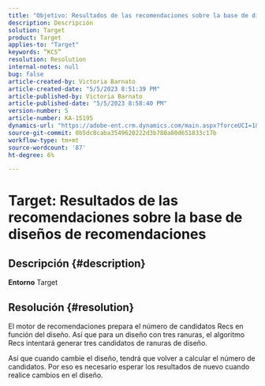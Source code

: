 ```yaml
---
title: "Objetivo: Resultados de las recomendaciones sobre la base de diseños de recomendaciones"
description: Descripción
solution: Target
product: Target
applies-to: "Target"
keywords: “KCS”
resolution: Resolution
internal-notes: null
bug: false
article-created-by: Victoria Barnato
article-created-date: "5/5/2023 8:51:39 PM"
article-published-by: Victoria Barnato
article-published-date: "5/5/2023 8:58:40 PM"
version-number: 5
article-number: KA-15195
dynamics-url: "https://adobe-ent.crm.dynamics.com/main.aspx?forceUCI=1&pagetype=entityrecord&etn=knowledgearticle&id=0b8f5ca0-86eb-ed11-a7c6-6045bd0065f9"
source-git-commit: 0b5dc8caba3549620222d3b780a80d651833c17b
workflow-type: tm+mt
source-wordcount: '87'
ht-degree: 6%

---
```


# Target: Resultados de las recomendaciones sobre la base de diseños de recomendaciones

## Descripción {#description}

<b>Entorno</b>
Target


## Resolución {#resolution}


El motor de recomendaciones prepara el número de candidatos Recs en función del diseño. Así que para un diseño con tres ranuras, el algoritmo Recs intentará generar tres candidatos de ranuras de diseño.

Así que cuando cambie el diseño, tendrá que volver a calcular el número de candidatos. Por eso es necesario esperar los resultados de nuevo cuando realice cambios en el diseño.
